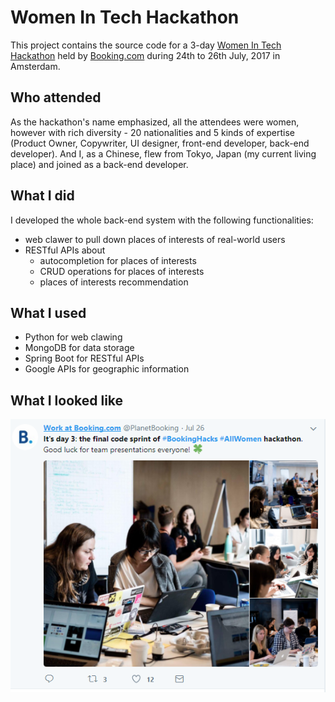 # Women In Tech Hackathon

This project contains the source code for a 3-day [Women In Tech Hackathon](https://www.hackerrank.com/booking-womenintech?utm_source=booking-passionshacked-promo&amp;utm_medium=email&amp;utm_campaign=booking-passionshacked) held by [Booking.com](https://www.booking.com/) during 24th to 26th July, 2017 in Amsterdam.

## Who attended

As the hackathon's name emphasized, all the attendees were women, however with rich diversity - 20 nationalities and 5 kinds of expertise (Product Owner, Copywriter, UI designer, front-end developer, back-end developer). And I, as a Chinese, flew from Tokyo, Japan (my current living place) and joined as a back-end developer.

## What I did

I developed the whole back-end system with the following functionalities:

- web clawer to pull down places of interests of real-world users
- RESTful APIs about
  - autocompletion for places of interests
  - CRUD operations for places of interests
  - places of interests recommendation

## What I used

- Python for web clawing
- MongoDB for data storage
- Spring Boot for RESTful APIs
- Google APIs for geographic information

## What I looked like

![with my front-end developer](image/twitter.PNG)